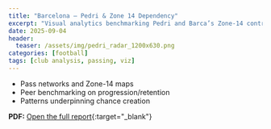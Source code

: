```yaml
---
title: "Barcelona — Pedri & Zone 14 Dependency"
excerpt: "Visual analytics benchmarking Pedri and Barca’s Zone-14 control."
date: 2025-09-04
header:
  teaser: /assets/img/pedri_radar_1200x630.png
categories: [football]
tags: [club analysis, passing, viz]
---
```

- Pass networks and Zone-14 maps
- Peer benchmarking on progression/retention
- Patterns underpinning chance creation

**PDF:** [Open the full report](/SE7034_-_Pedri_FC_Barcelona_Analysis_-_Sarvesh_Dalvi_2619076_1487245494.pdf){:target="_blank"}